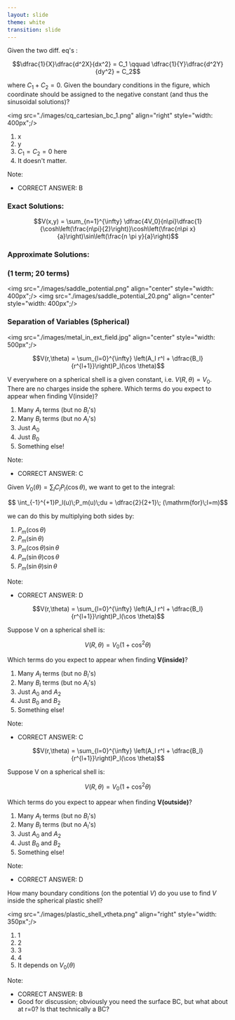 ```yaml
---
layout: slide
theme: white
transition: slide
---
```


<section data-markdown>

Given the two diff. eq's :

$$\dfrac{1}{X}\dfrac{d^2X}{dx^2} = C_1 \qquad \dfrac{1}{Y}\dfrac{d^2Y}{dy^2} = C_2$$

where $C_1+C_2 = 0$.  Given the boundary conditions in the figure, which coordinate should be assigned to the negative constant (and thus the sinusoidal solutions)?


<img src="./images/cq_cartesian_bc_1.png" align="right" style="width: 400px";/>


1. x
2. y
3. $C_1 = C_2 = 0$ here
4. It doesn't matter.

Note:
* CORRECT ANSWER: B
</section>

<section data-markdown>


### Exact Solutions:

$$V(x,y) = \sum_{n=1}^{\infty} \dfrac{4V_0}{n\pi}\dfrac{1}{\cosh\left(\frac{n\pi}{2}\right)}\cosh\left(\frac{n\pi x}{a}\right)\sin\left(\frac{n \pi y}{a}\right)$$

### Approximate Solutions:
### (1 term; 20 terms)

<img src="./images/saddle_potential.png" align="center" style="width: 400px";/>
<img src="./images/saddle_potential_20.png" align="center" style="width: 400px";/>

</section>

<section data-markdown>

### Separation of Variables (Spherical)

<img src="./images/metal_in_ext_field.jpg" align="center" style="width: 500px";/>



</section>

<section data-markdown>

$$V(r,\theta) = \sum_{l=0}^{\infty} \left(A_l r^l + \dfrac{B_l}{r^{l+1}}\right)P_l(\cos \theta)$$


V everywhere on a spherical shell is a given constant, i.e. $V(R,\theta) = V_0$. There are no charges inside the sphere. Which terms do you expect to appear when finding V(inside)?

1. Many $A_l$ terms (but no $B_l$'s)
2. Many $B_l$ terms (but no $A_l$'s)
3. Just $A_0$
4. Just $B_0$
5. Something else!

Note:
* CORRECT ANSWER: C

</section>

<section data-markdown>

Given $V_0(\theta) = \sum_l C_l P_l(\cos \theta)$, we want to get to the integral:

$$ \int_{-1}^{+1}P_l(u)\;P_m(u)\;du = \dfrac{2}{2+1}\; (\mathrm{for}\;l=m)$$

we can do this by multiplying both sides by:

1. $P_m(\cos \theta)$
2. $P_m(\sin \theta)$
3. $P_m(\cos \theta) \sin \theta$
4. $P_m(\sin \theta) \cos \theta$
5. $P_m(\sin \theta) \sin \theta$

Note:
* CORRECT ANSWER: D

</section>


<section data-markdown>

$$V(r,\theta) = \sum_{l=0}^{\infty} \left(A_l r^l + \dfrac{B_l}{r^{l+1}}\right)P_l(\cos \theta)$$

Suppose V on a spherical shell is:

$$V(R,\theta) = V_0 \left(1+\cos^2\theta\right)$$

Which terms do you expect to appear when finding **V(inside)**?
1. Many $A_l$ terms (but no $B_l$'s)
2. Many $B_l$ terms (but no $A_l$'s)
3. Just $A_0$ and $A_2$
4. Just $B_0$ and $B_2$
5. Something else!

Note:
* CORRECT ANSWER: C

</section>

<section data-markdown>

$$V(r,\theta) = \sum_{l=0}^{\infty} \left(A_l r^l + \dfrac{B_l}{r^{l+1}}\right)P_l(\cos \theta)$$

Suppose V on a spherical shell is:

$$V(R,\theta) = V_0 \left(1+\cos^2\theta\right)$$

Which terms do you expect to appear when finding **V(outside)**?
1. Many $A_l$ terms (but no $B_l$'s)
2. Many $B_l$ terms (but no $A_l$'s)
3. Just $A_0$ and $A_2$
4. Just $B_0$ and $B_2$
5. Something else!

Note:
* CORRECT ANSWER: D

</section>

<section data-markdown>

How many boundary conditions (on the potential $V$) do you use to find $V$ inside the spherical plastic shell?

<img src="./images/plastic_shell_vtheta.png" align="right" style="width: 350px";/>


1. 1
2. 2
3. 3
4. 4
5. It depends on $V_0(\theta)$

Note:
* CORRECT ANSWER: B
* Good for discussion; obviously you need the surface BC, but what about at r=0? Is that technically a BC?
</section>
